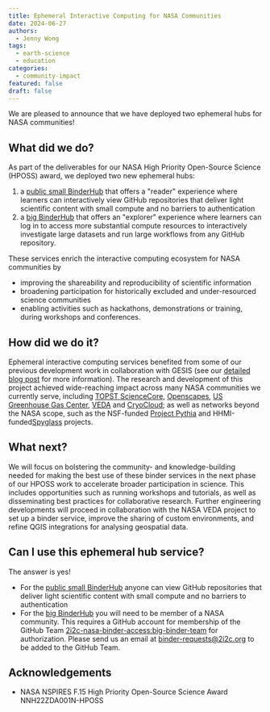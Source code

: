 ```yaml
---
title: Ephemeral Interactive Computing for NASA Communities
date: 2024-06-27
authors:
  - Jenny Wong
tags:
  - earth-science
  - education
categories:
  - community-impact
featured: false
draft: false
---
```


We are pleased to announce that we have deployed two ephemeral hubs for NASA communities!

## What did we do?

As part of the deliverables for our NASA High Priority Open-Source Science (HPOSS) award, we deployed two new ephemeral hubs:

1. a [public small BinderHub](https://binder.opensci.2i2c.cloud/) that offers a "reader" experience where learners can interactively view GitHub repositories that deliver light scientific content with small compute and no barriers to authentication
1. a [big BinderHub](https://hub.big.binder.opensci.2i2c.cloud/) that offers an "explorer" experience where learners can log in to access more substantial compute resources to interactively investigate large datasets and run large workflows from any GitHub repository.

These services enrich the interactive computing ecosystem for NASA communities by

- improving the shareability and reproducibility of scientific information
- broadening participation for historically excluded and under-resourced science communities
- enabling activities such as hackathons, demonstrations or training, during workshops and conferences.

## How did we do it?

Ephemeral interactive computing services benefited from some of our previous development work in collaboration with GESIS (see our [detailed blog post](/blog/2024/jupyterhub-binderhub-gesis/index) for more information). The research and development of this project achieved wide-reaching impact across many NASA communities we currently serve, including [TOPST ScienceCore](https://www.nasa.gov/centers-and-facilities/marshall/nasa-boosts-open-science-through-innovative-training/), [Openscapes](/blog/2024/openscapes-sbg-workshop), [US Greenhouse Gas Center](/blog/2024/ghg-summer-school), [VEDA](https://www.earthdata.nasa.gov/esds/veda) and [CryoCloud](https://cryointhecloud.com/); as well as networks beyond the NASA scope, such as the NSF-funded [Project Pythia](https://projectpythia.org/) and HHMI-funded[Spyglass](https://lorenfranklab.github.io/spyglass/latest/) projects.

## What next?

We will focus on bolstering the community- and knowledge-building needed for making the best use of these binder services in the next phase of our HPOSS work to accelerate broader participation in science. This includes opportunities such as running workshops and tutorials, as well as disseminating best practices for collaborative research. Further engineering developments will proceed in collaboration with the NASA VEDA project to set up a binder service, improve the sharing of custom environments, and refine QGIS integrations for analysing geospatial data.

## Can I use this ephemeral hub service?

The answer is yes!

- For the [public small BinderHub](https://binder.opensci.2i2c.cloud/) anyone can view GitHub repositories that deliver light scientific content with small compute and no barriers to authentication
- For the [big BinderHub](https://hub.big.binder.opensci.2i2c.cloud/) you will need to be member of a NASA community. This requires a GitHub account for membership of the GitHub Team [2i2c-nasa-binder-access:big-binder-team](https://github.com/orgs/2i2c-nasa-binder-access/teams/big-binder-team) for authorization. Please send us an email at [binder-requests@2i2c.org](mailto:binder-requests@2i2c.org) to be added to the GitHub Team.

## Acknowledgements

- NASA NSPIRES F.15 High Priority Open-Source Science Award NNH22ZDA001N-HPOSS
